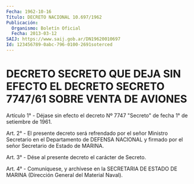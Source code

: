 ```yaml
---
Fecha: 1962-10-16
Título: DECRETO NACIONAL 10.697/1962
Publicación:
  Organismo: Boletín Oficial
  Fecha: 2013-03-12
SAIJ: https://www.saij.gob.ar/DN19620010697
Id: 123456789-0abc-796-0100-2691soterced
---
```

# DECRETO SECRETO QUE DEJA SIN EFECTO EL DECRETO SECRETO 7747/61 SOBRE VENTA DE AVIONES

<a id="1"></a>
Artículo 1° - Déjase sin efecto el decreto Nº 7747 "Secreto" de fecha 1° de setiembre de 1961.

<a id="2"></a>
Art. 2° - El presente decreto será refrendado por el señor Ministro Secretario en el Departamento de DEFENSA NACIONAL y firmado por el señor Secretario de Estado de MARINA.

<a id="3"></a>
Art. 3° - Dése al presente decreto el carácter de Secreto.

<a id="4"></a>
Art. 4° - Comuníquese, y archívese en la SECRETARIA DE ESTADO DE MARINA (Dirección General del Material Naval).